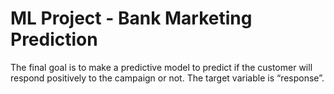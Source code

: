 # ML Project - Bank Marketing Prediction<br/>
The final goal is to make a predictive model to predict if the customer will respond positively to the
campaign or not. The target variable is “response”.

